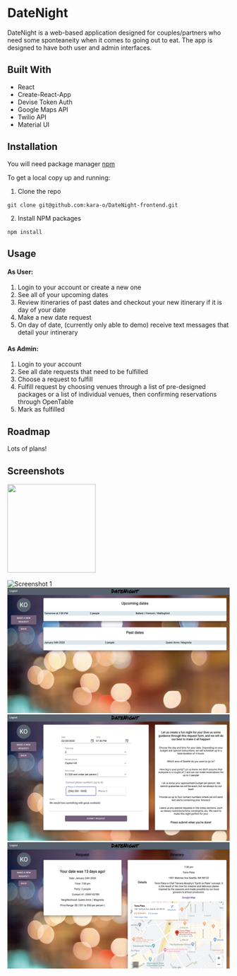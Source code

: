 # DateNight

DateNight is a web-based application designed for couples/partners who need some sponteaneity when it comes to going out to eat. The app is designed to have both user and admin interfaces.

## Built With

- React
- Create-React-App
- Devise Token Auth
- Google Maps API
- Twilio API
- Material UI

## Installation

You will need package manager [npm](https://docs.npmjs.com/)

To get a local copy up and running:

1. Clone the repo

```
git clone git@github.com:kara-o/DateNight-frontend.git
```

2. Install NPM packages

```
npm install
```

## Usage

#### As User:

1. Login to your account or create a new one
2. See all of your upcoming dates
3. Review itineraries of past dates and checkout your new itinerary if it is day of your date
4. Make a new date request
5. On day of date, (currently only able to demo) receive text messages that detail your intinerary

#### As Admin:

1. Login to your account
2. See all date requests that need to be fulfilled
3. Choose a request to fulfill
4. Fulfill request by choosing venues through a list of pre-designed packages or a list of individual venues, then confirming reservations through OpenTable
5. Mark as fulfilled

## Roadmap

Lots of plans!

## Screenshots

<img src="./src/images/readme/screenshot_1.png" width="200" height="200" />

![Screenshot 1](./src/images/readme/screenshot_1.png)
![Screenshot 2](./src/images/readme/screenshot_2.png)
![Screenshot 3](./src/images/readme/screenshot_3.png)
![Screenshot 4](./src/images/readme/screenshot_4.png)
